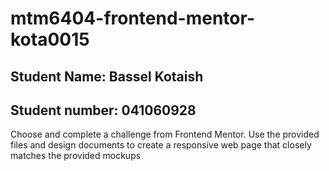 # mtm6404-frontend-mentor-kota0015
## Student Name: Bassel Kotaish
## Student number: 041060928

Choose and complete a challenge from Frontend Mentor. Use the provided files and design documents to create a responsive web page that closely matches the provided mockups
